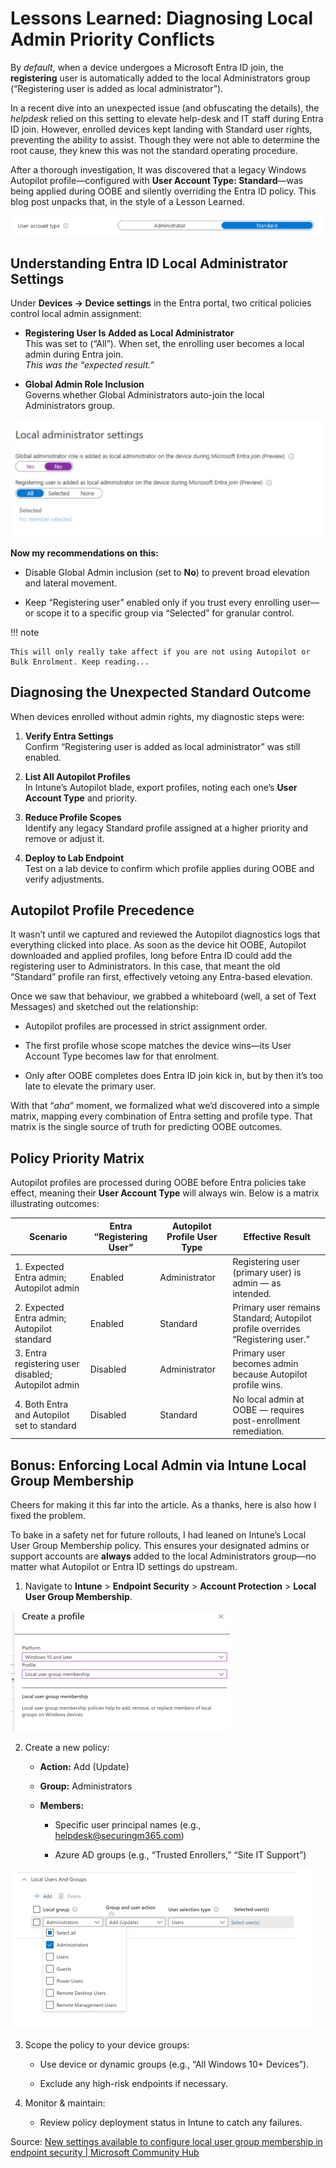# Lessons Learned: Diagnosing Local Admin Priority Conflicts

By *default*, when a device undergoes a Microsoft Entra ID join, the **registering** user is automatically added to the local Administrators group (“Registering user is added as local administrator”).

In a recent dive into an unexpected issue (and obfuscating the details), the *helpdesk* relied on this setting to elevate help-desk and IT staff during Entra ID join. However, enrolled devices kept landing with Standard user rights, preventing the ability to assist. Though they were not able to determine the root cause, they knew this was not the standard operating procedure.

After a thorough investigation, It was discovered that a legacy Windows Autopilot profile—configured with **User Account Type: Standard**—was being applied during OOBE and silently overriding the Entra ID policy. This blog post unpacks that, in the style of a Lesson Learned.

![entraid-vs-oobe-uat](./Images/entraid-vs-oobe-uat.png)

## Understanding Entra ID Local Administrator Settings

Under **Devices → Device settings** in the Entra portal, two critical policies control local admin assignment:

- **Registering User Is Added as Local Administrator**  
    This was set to (“All”). When set, the enrolling user becomes a local admin during Entra join.  
    _This was the “expected result.”_
    
- **Global Admin Role Inclusion**  
    Governs whether Global Administrators auto-join the local Administrators group.
	

![entraid-vs-oobe-entraidsetttings](./Images/entraid-vs-oobe-entraidsetttings.png)


**Now my recommendations on this:**

- Disable Global Admin inclusion (set to **No**) to prevent broad elevation and lateral movement.
	
- Keep “Registering user” enabled only if you trust every enrolling user—or scope it to a specific group via “Selected” for granular control. 
	

!!! note

    This will only really take affect if you are not using Autopilot or Bulk Enrolment. Keep reading...

## Diagnosing the Unexpected Standard Outcome

When devices enrolled without admin rights, my diagnostic steps were:

1. **Verify Entra Settings**  
    Confirm “Registering user is added as local administrator” was still enabled.
    
2. **List All Autopilot Profiles**  
    In Intune’s Autopilot blade, export profiles, noting each one’s **User Account Type** and priority.
    
3. **Reduce Profile Scopes**  
    Identify any legacy Standard profile assigned at a higher priority and remove or adjust it.
    
4. **Deploy to Lab Endpoint**  
    Test on a lab device to confirm which profile applies during OOBE and verify adjustments.
	

## Autopilot Profile Precedence 

It wasn’t until we captured and reviewed the Autopilot diagnostics logs that everything clicked into place. As soon as the device hit OOBE, Autopilot downloaded and applied profiles, long before Entra ID could add the registering user to Administrators. In this case, that meant the old “Standard” profile ran first, effectively vetoing any Entra-based elevation.

Once we saw that behaviour, we grabbed a whiteboard (well, a set of Text Messages) and sketched out the relationship:

- Autopilot profiles are processed in strict assignment order.
	
- The first profile whose scope matches the device wins—its User Account Type becomes law for that enrolment.
	
- Only after OOBE completes does Entra ID join kick in, but by then it’s too late to elevate the primary user.
	

With that “*aha*” moment, we formalized what we’d discovered into a simple matrix, mapping every combination of Entra setting and profile type. That matrix is the single source of truth for predicting OOBE outcomes.

## Policy Priority Matrix

Autopilot profiles are processed during OOBE before Entra policies take effect, meaning their **User Account Type** will always win. Below is a matrix illustrating outcomes:

|Scenario|Entra “Registering User”|Autopilot Profile User Type|Effective Result|
|---|---|---|---|
|1. Expected Entra admin; Autopilot admin|Enabled|Administrator|Registering user (primary user) is admin — as intended.|
|2. Expected Entra admin; Autopilot standard|Enabled|Standard|Primary user remains Standard; Autopilot profile overrides “Registering user.”|
|3. Entra registering user disabled; Autopilot admin|Disabled|Administrator|Primary user becomes admin because Autopilot profile wins.|
|4. Both Entra and Autopilot set to standard|Disabled|Standard|No local admin at OOBE — requires post-enrollment remediation.|


## Bonus: Enforcing Local Admin via Intune Local Group Membership

Cheers for making it this far into the article. As a thanks, here is also how I fixed the problem.

To bake in a safety net for future rollouts, I had leaned on Intune’s Local User Group Membership policy. This ensures your designated admins or support accounts are **always** added to the local Administrators group—no matter what Autopilot or Entra ID settings do upstream.

1. Navigate to **Intune** > **Endpoint Security** > **Account Protection** > **Local User Group Membership**.

![entraid-vs-oobe-localusergroup](./Images/entraid-vs-oobe-localusergroup.png)

2. Create a new policy:
		
	- **Action:** Add (Update)
		
	- **Group:** Administrators
		
	- **Members:**
		
		- Specific user principal names (e.g., helpdesk@securingm365.com)
			
		- Azure AD groups (e.g., “Trusted Enrollers,” “Site IT Support”)
			

![entraid-vs-oobe-localusergroupsettings](./Images/entraid-vs-oobe-localusergroupsettings.png)

3. Scope the policy to your device groups:
		
	- Use device or dynamic groups (e.g., “All Windows 10+ Devices”).
		
	- Exclude any high-risk endpoints if necessary.
		

4. Monitor & maintain:
		
	- Review policy deployment status in Intune to catch any failures.
		

Source: [New settings available to configure local user group membership in endpoint security | Microsoft Community Hub](https://techcommunity.microsoft.com/blog/intunecustomersuccess/new-settings-available-to-configure-local-user-group-membership-in-endpoint-secu/3093207)

